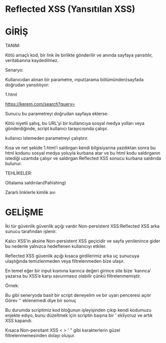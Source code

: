 # Reflected XSS (Yansıtılan XSS)

                                          
# GİRİŞ

TANIM:

Kötü amaçlı kod, bir link ile birlikte gönderilir ve anında sayfaya yansıtılır, veritabanına kaydedilmez.

Senaryo:

Kullanıcıdan alınan bir parametre, ınput(arama bölümünden)sayfada doğrudan yansıtılıyor:

1.html

https://kerem.com/search?query=<script>alert('Reflected XSS!')</script>

Sunucu bu parametreyi doğrudan sayfaya eklerse:

Kötü niyetli şahış, bu URL’yi bir kullanıcıya sosyal medya yolları veya  gönderdiğinde, script kullanıcı tarayıcısında çalışır.

<script>alert('Reflected XSS!')</script>

kullanıcı istemeden parametreyi çalıştırır.

Kısa ve net şekide 1.html’i saldırgan kendi bilgisiyarına yazdıktan sonra bu html kodunu sosyal medya yoluyla kurbana atar ve bu html kodu saldırganın istediği uzantıda çalışır ve saldırgan Reflected XSS sonucu kurbana saldırıda bulunur.

TEHLİKELER:

Oltalama saldırıları(Pahishing)

Zararlı linklerle kimlik avı

# GELİŞME
                                          
İki tür güvenlik güvenlik açığı vardır Non-persistent XSS:Reflected XSS arka sunucu tarafından işlenir.

Kalıcı XSS’in aksine Non-persistent XSS geçicidir ve sayfa yenilenince gider bu nedenle yalnızca hedeflenen kullanıcıyı etkiler.

Reflected XSS güvenlik açığı kısaca girdilerimiz arka uç sunucuya ulaştığında temizlenmeden veya filtrelenmeden bize ulaşır.

En temel eğer bir input kısmına karınca değeri girince site bize 'karınca' yazarsa bu XSS’e karşı savunmasız olabilir çünkü filtrelenmemiştir.

Örnek:

Bu gibi seneryoda basit bir script deneyelim <script>alert(window.origin)</script> ve bir uyarı penceresi açılır Görev '' eklenemedi diye bir sonuç
      
Bu durumda scriptimiz kod bloğunun işleyişinden çıkıp kendi kodumuzu enjekte edıyo, bunu düzeltmek için scriptin başına bir ' ekliyoruz ve artık XSS kapandı.
      
Kısaca Non-persitant XSS < > ' " gibi karakterlerin güzel filtrelenmemesinden dolayı oluşur.
      

